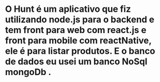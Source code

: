 #  O Hunt é um aplicativo que fiz utilizando node.js para o backend e tem front para web com react.js e front para mobile com reactNative, ele é para listar produtos. E o banco de dados  eu usei um banco NoSql mongoDb .
